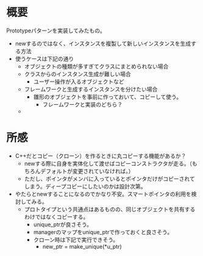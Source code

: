 # 概要

Prototypeパターンを実装してみたもの。

* newするのではなく、インスタンスを複製して新しいインスタンスを生成する方法
* 使うケースは下記の通り
  * オブジェクトの種類が多すぎてクラスにまとめられない場合
  * クラスからのインスタンス生成が難しい場合
    * ユーザー操作が入るオブジェクトなど
  * フレームワークと生成するインスタンスを分けたい場合
    * 雛形のオブジェクトを事前に作っておいて、コピーして使う。
      * フレームワークと実装のどちら？
  * 

# 所感

* C++だとコピー（クローン）を作るときに丸コピーする機能があるか？
  * newする際に自身を実体化して渡せばコピーコンストラクタが走る。（もちろんデフォルトが変更されていなければ。）
  * ただし、ポインタがメンバに入っているとポインタだけがコピーされてしまう。ディープコピーにしたいのかは設計次第。
* やたらとnewすることになるのでかなり不安。スマートポインタの利用を検討してみる。
  * プロトタイプという共通点はあるものの、同じオブジェクトを共有するわけではなくコピーする。
    * unique_ptrが良さそう。
    * managerのマップをunique_ptrで作っておくと良さそう。
    * クローン時は下記で実行できそう。
      * new_ptr = make_unique<TheClass>(*u_ptr)